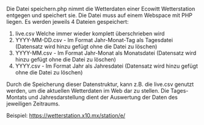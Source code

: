 Die Datei speichern.php nimmt die Wetterdaten einer Ecowitt Wetterstation entgegen und speichert sie.
Die Datei muss auf einem Webspace mit PHP liegen.
Es werden jeweils 4 Dateien gespeichert:
1. live.csv Welche immer wieder komplett überschrieben wird
2. YYYY-MM-DD.csv - Im Format Jahr-Monat-Tag als Tagesdatei (Datensatz wird hinzu gefügt ohne die Datei zu löschen)
3. YYYY-MM.csv - Im Format Jahr-Monat als Monatsdatei (Datensatz wird hinzu gefügt ohne die Datei zu löschen)
4. YYYY.csv - Im Format Jahr als Jahresdatei (Datensatz wird hinzu gefügt ohne die Datei zu löschen)

Durch die Speicherung dieser Datenstruktur, kann z.B. die live.csv genutzt werden, um die aktuellen Wetterdaten im Web dar zu stellen.
Die Tages- Montats und Jahresdarstellung dient der Auswertung der Daten des jeweiligen Zeitraums.

Beispiel: https://wetterstation.x10.mx/station/e/
